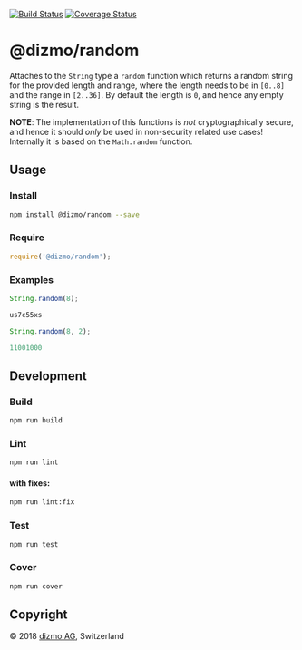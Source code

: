 [![Build Status](https://travis-ci.org/dizmo/dizmo-functions-random.svg?branch=master)](https://travis-ci.org/dizmo/dizmo-functions-random)
[![Coverage Status](https://coveralls.io/repos/github/dizmo/dizmo-functions-random/badge.svg?branch=master)](https://coveralls.io/github/dizmo/dizmo-functions-random?branch=master)

# @dizmo/random
Attaches to the `String` type a `random` function which returns a random string for the provided length and range, where the length needs to be in `[0..8]` and the range in `[2..36]`. By default the length is `0`, and hence any empty string is the result.

**NOTE**: The implementation of this functions is *not* cryptographically secure, and hence it should *only* be used in non-security related use cases! Internally it is based on the `Math.random` function.

## Usage
### Install
```sh
npm install @dizmo/random --save
```
### Require
```javascript
require('@dizmo/random');
```
### Examples
```javascript
String.random(8);
```
```javascript
us7c55xs
```
```javascript
String.random(8, 2);
```
```javascript
11001000
```
## Development
### Build
```sh
npm run build
```
### Lint
```sh
npm run lint
```
#### with fixes:
```sh
npm run lint:fix
```
### Test
```sh
npm run test
```
### Cover
```sh
npm run cover
```

## Copyright

 © 2018 [dizmo AG](http://dizmo.com/), Switzerland
